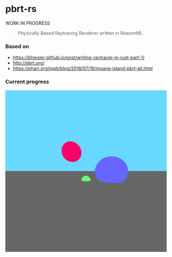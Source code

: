 # pbrt-rs

WORK IN PROGRESS

> Physically Based Raytracing Renderer written in ReasonML

### Based on

- https://bheisler.github.io/post/writing-raytracer-in-rust-part-1/
- http://pbrt.org/
- https://pharr.org/matt/blog/2018/07/16/moana-island-pbrt-all.html

### Current progress

![presentation](https://raw.githubusercontent.com/baransu/pbrt-re/master/test.png)

